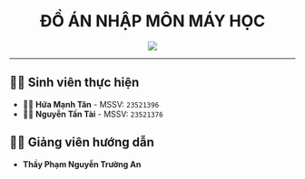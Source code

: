 <h1 align="center"> ĐỒ ÁN NHẬP MÔN MÁY HỌC</h1>


<p align="center">
  <img src="https://img.shields.io/badge/UIT-VNUHCM-blue?style=flat-square" />
</p>

---

## 🧑‍💻 Sinh viên thực hiện

- 👨‍🎓 **Hứa Mạnh Tân** - MSSV: `23521396`
- 👨‍🎓 **Nguyễn Tấn Tài** - MSSV: `23521376`

## 👨‍🏫 Giảng viên hướng dẫn

- **Thầy Phạm Nguyễn Trường An**
